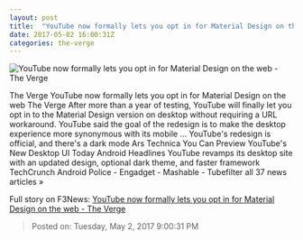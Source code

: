 ```yaml
---
layout: post
title:  "YouTube now formally lets you opt in for Material Design on the web - The Verge"
date: 2017-05-02 16:00:31Z
categories: the-verge
---
```


![YouTube now formally lets you opt in for Material Design on the web - The Verge](https://cdn0.vox-cdn.com/thumbor/-iGiWL6W4tRrNUWr70a-P1CbxvI=/0x0:1493x840/1600x900/cdn0.vox-cdn.com/uploads/chorus_image/image/54575679/New_Dark_Theme.0.png)

The Verge YouTube now formally lets you opt in for Material Design on the web The Verge After more than a year of testing, YouTube will finally let you opt in to the Material Design version on desktop without requiring a URL workaround. YouTube said the goal of the redesign is to make the desktop experience more synonymous with its mobile ... YouTube's redesign is official, and there's a dark mode Ars Technica You Can Preview YouTube's New Desktop UI Today Android Headlines YouTube revamps its desktop site with an updated design, optional dark theme, and faster framework TechCrunch Android Police - Engadget - Mashable - Tubefilter all 37 news articles »


Full story on F3News: [YouTube now formally lets you opt in for Material Design on the web - The Verge](http://www.f3nws.com/n/AHnNGF)

> Posted on: Tuesday, May 2, 2017 9:00:31 PM
